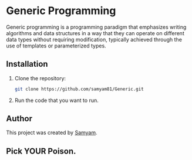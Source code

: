 # Generic Programming

Generic programming is a programming paradigm that emphasizes writing algorithms and data structures in a way that they can operate on different data types without requiring modification, typically achieved through the use of templates or parameterized types.

## Installation
1. Clone the repository:
    ```bash
    git clone https://github.com/samyam81/Generic.git
    ```
2. Run the code that you want to run.

## Author
This project was created by [Samyam](https://github.com/samyam81).

## Pick YOUR Poison.